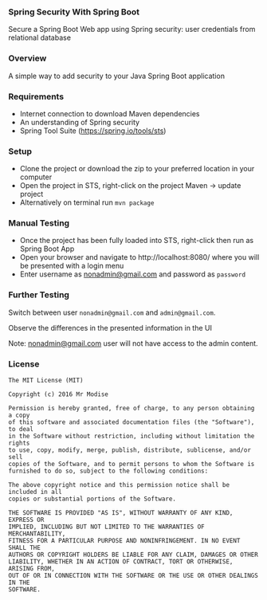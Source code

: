 ### Spring Security With Spring Boot
Secure a Spring Boot Web app using Spring security: user credentials from relational database

### Overview
A simple way to add security to your Java Spring Boot application

### Requirements
- Internet connection to download Maven dependencies
- An understanding of Spring security
- Spring Tool Suite (https://spring.io/tools/sts)

### Setup
- Clone the project or download the zip to your preferred location in your computer
- Open the project in STS, right-click on the project Maven -> update project
- Alternatively on terminal run ```mvn package```

### Manual Testing
- Once the project has been fully loaded into STS, right-click then run as Spring Boot App
- Open your browser and navigate to http://localhost:8080/ where you will be presented with a login menu
- Enter username as nonadmin@gmail.com and password as ``password``


### Further Testing

Switch between user ```nonadmin@gmail.com``` and ```admin@gmail.com```.

Observe the differences in the presented information in the UI

Note: nonadmin@gmail.com user will not have access to the admin content.


### License
```
The MIT License (MIT)

Copyright (c) 2016 Mr Modise

Permission is hereby granted, free of charge, to any person obtaining a copy
of this software and associated documentation files (the "Software"), to deal
in the Software without restriction, including without limitation the rights
to use, copy, modify, merge, publish, distribute, sublicense, and/or sell
copies of the Software, and to permit persons to whom the Software is
furnished to do so, subject to the following conditions:

The above copyright notice and this permission notice shall be included in all
copies or substantial portions of the Software.

THE SOFTWARE IS PROVIDED "AS IS", WITHOUT WARRANTY OF ANY KIND, EXPRESS OR
IMPLIED, INCLUDING BUT NOT LIMITED TO THE WARRANTIES OF MERCHANTABILITY,
FITNESS FOR A PARTICULAR PURPOSE AND NONINFRINGEMENT. IN NO EVENT SHALL THE
AUTHORS OR COPYRIGHT HOLDERS BE LIABLE FOR ANY CLAIM, DAMAGES OR OTHER
LIABILITY, WHETHER IN AN ACTION OF CONTRACT, TORT OR OTHERWISE, ARISING FROM,
OUT OF OR IN CONNECTION WITH THE SOFTWARE OR THE USE OR OTHER DEALINGS IN THE
SOFTWARE.
```
